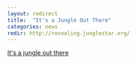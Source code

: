 ```yaml
---
layout: redirect
title:  "It's a Jungle Out There"
categories: news
redir: http://revealing.junglestar.org/
---
```


[It's a jungle out there](http://revealing.junglestar.org/)
